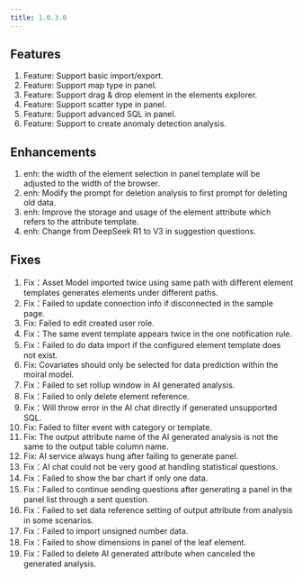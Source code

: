 ```yaml
---
title: 1.0.3.0
---
```


## Features
1. Feature: Support basic import/export.
1. Feature: Support map type in panel.
1. Feature: Support drag & drop element in the elements explorer.
1. Feature: Support scatter type in panel.
1. Feature: Support advanced SQL in panel.
1. Feature: Support to create anomaly detection analysis.  

## Enhancements
1. enh: the width of the element selection in panel template will be adjusted to the width of the browser.
1. enh: Modify the prompt for deletion analysis to first prompt for deleting old data.
1. enh: Improve the storage and usage of the element attribute which refers to the attribute template.
1. enh: Change from DeepSeek R1 to V3 in suggestion questions.

## Fixes
1. Fix：Asset Model imported twice using same path with different element templates generates elements under different paths.
1. Fix：Failed to update connection info if disconnected in the sample page. 
1. Fix: Failed to edit created user role.
1. Fix：The same event template appears twice in the one notification rule.
1. Fix：Failed to do data import if the configured element template does not exist.
1. Fix:  Covariates should only be selected for data prediction within the moiral model.
1. Fix：Failed to set rollup window in AI generated analysis.
1. Fix：Failed to only delete element reference.
1. Fix：Will throw error in the AI chat directly if generated unsupported SQL.
1. Fix: Failed to filter event with category or template.
1. Fix: The output attribute name of the AI generated analysis is not the same to the output table column name.
1. Fix: AI service always hung after failing to generate panel.
1. Fix：AI chat could not be very good at handling statistical questions.
1. Fix：Failed to show the bar chart if only one data.
1. Fix：Failed to continue sending questions after generating a panel in the panel list through a sent question.
1. Fix：Failed to set data reference setting of output attribute from analysis in some scenarios.
1. Fix：Failed to import unsigned number data.
1. Fix：Failed to show dimensions in panel of the leaf element.
1. Fix：Failed to delete AI generated attribute when canceled the generated analysis.

